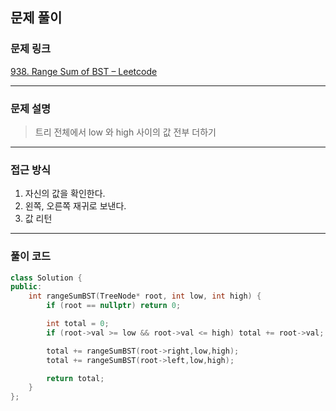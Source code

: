 ##  문제 풀이

###  문제 링크  
[938. Range Sum of BST – Leetcode](https://leetcode.com/problems/range-sum-of-bst/description/)

---

###  문제 설명  
> 트리 전체에서 low 와 high 사이의 값 전부 더하기
---

###  접근 방식  
1. 자신의 값을 확인한다.
2. 왼쪽, 오른쪽 재귀로 보낸다.
3. 값 리턴
---

### 풀이 코드

```cpp
class Solution {
public:
    int rangeSumBST(TreeNode* root, int low, int high) {
        if (root == nullptr) return 0;

        int total = 0;
        if (root->val >= low && root->val <= high) total += root->val;

        total += rangeSumBST(root->right,low,high);
        total += rangeSumBST(root->left,low,high);

        return total;
    }
};
```

